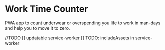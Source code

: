 # Work Time Counter

PWA app to count underwear or overspending you life to work in man-days and help you to move it to zero.

//TODO
[] updatable service-worker
[] TODO: includeAssets in service-worker
